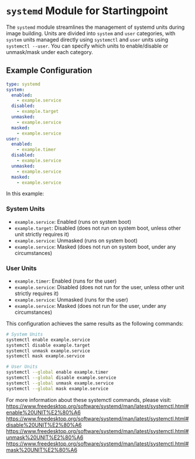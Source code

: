 # `systemd` Module for Startingpoint

The `systemd` module streamlines the management of systemd units during image building. Units are divided into `system` and `user` categories, with `system` units managed directly using `systemctl` and `user` units using `systemctl --user`. You can specify which units to enable/disable or unmask/mask under each category.

## Example Configuration

```yaml
type: systemd
system:
  enabled:
    - example.service
  disabled:
    - example.target
  unmasked:
    - example.service    
  masked:
    - example.service
user:
  enabled:
    - example.timer
  disabled:
    - example.service
  unmasked:
    - example.service    
  masked:
    - example.service
```

In this example:

### System Units
- `example.service`: Enabled (runs on system boot)
- `example.target`: Disabled (does not run on system boot, unless other unit strictly requires it)
- `example.service`: Unmasked (runs on system boot)
- `example.service`: Masked (does not run on system boot, under any circumstances)

### User Units
- `example.timer`: Enabled (runs for the user)
- `example.service`: Disabled (does not run for the user, unless other unit strictly requires it)
- `example.service`: Unmasked (runs for the user)
- `example.service`: Masked (does not run for the user, under any circumstances)

This configuration achieves the same results as the following commands:

```sh
# System Units
systemctl enable example.service
systemctl disable example.target
systemctl unmask example.service 
systemctl mask example.service 

# User Units
systemctl --global enable example.timer
systemctl --global disable example.service
systemctl --global unmask example.service
systemctl --global mask example.service
```

For more information about these systemctl commands, please visit: 
https://www.freedesktop.org/software/systemd/man/latest/systemctl.html#enable%20UNIT%E2%80%A6
https://www.freedesktop.org/software/systemd/man/latest/systemctl.html#disable%20UNIT%E2%80%A6
https://www.freedesktop.org/software/systemd/man/latest/systemctl.html#unmask%20UNIT%E2%80%A6
https://www.freedesktop.org/software/systemd/man/latest/systemctl.html#mask%20UNIT%E2%80%A6
